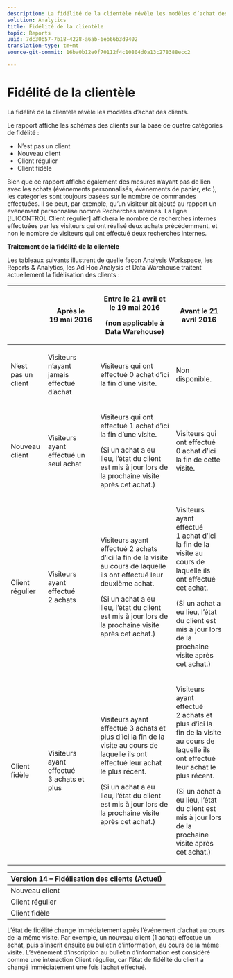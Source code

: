 ```yaml
---
description: La fidélité de la clientèle révèle les modèles d’achat des clients.
solution: Analytics
title: Fidélité de la clientèle
topic: Reports
uuid: 7dc30b57-7b18-4228-a6ab-6eb66b3d9402
translation-type: tm+mt
source-git-commit: 16ba0b12e0f70112f4c10804d0a13c278388ecc2

---
```



# Fidélité de la clientèle

La fidélité de la clientèle révèle les modèles d’achat des clients.

Le rapport affiche les schémas des clients sur la base de quatre catégories de fidélité :

* N’est pas un client
* Nouveau client
* Client régulier
* Client fidèle

Bien que ce rapport affiche également des mesures n’ayant pas de lien avec les achats (événements personnalisés, événements de panier, etc.), les catégories sont toujours basées sur le nombre de commandes effectuées. Il se peut, par exemple, qu’un visiteur ait ajouté au rapport un événement personnalisé nommé Recherches internes. La ligne [!UICONTROL Client régulier] affichera le nombre de recherches internes effectuées par les visiteurs qui ont réalisé deux achats précédemment, et non le nombre de visiteurs qui ont effectué deux recherches internes.

**Traitement de la fidélité de la clientèle**

Les tableaux suivants illustrent de quelle façon Analysis Workspace, les Reports &amp; Analytics, les Ad Hoc Analysis et Data Warehouse traitent actuellement la fidélisation des clients :

<table id="table_E6A5CA96BE5C47F29F09688A4D41BC60"> 
 <thead> 
  <tr> 
   <th colname="col1" class="entry"> </th> 
   <th colname="col2" class="entry"> <p>Après le 19 mai 2016 </p> </th> 
   <th colname="col3" class="entry"> <p>Entre le 21 avril et le 19 mai 2016 </p> <p>(non applicable à Data Warehouse) </p> </th> 
   <th colname="col4" class="entry"> <p>Avant le 21 avril 2016 </p> </th> 
  </tr>
 </thead>
 <tbody> 
  <tr> 
   <td colname="col1"> <p>N’est pas un client </p> </td> 
   <td colname="col2"> <p>Visiteurs n’ayant jamais effectué d’achat </p> </td> 
   <td colname="col3"> <p>Visiteurs qui ont effectué 0 achat d’ici la fin d’une visite. </p> </td> 
   <td colname="col4"> <p>Non disponible. </p> </td> 
  </tr> 
  <tr> 
   <td colname="col1"> <p>Nouveau client </p> </td> 
   <td colname="col2"> <p>Visiteurs ayant effectué un seul achat </p> </td> 
   <td colname="col3"> <p>Visiteurs qui ont effectué 1 achat d’ici la fin d’une visite. </p> <p>(Si un achat a eu lieu, l’état du client est mis à jour lors de la prochaine visite après cet achat.) </p> </td> 
   <td colname="col4"> <p>Visiteurs qui ont effectué 0 achat d’ici la fin de cette visite. </p> </td> 
  </tr> 
  <tr> 
   <td colname="col1"> <p>Client régulier </p> </td> 
   <td colname="col2"> <p>Visiteurs ayant effectué 2 achats </p> </td> 
   <td colname="col3"> <p>Visiteurs ayant effectué 2 achats d’ici la fin de la visite au cours de laquelle ils ont effectué leur deuxième achat. </p> <p>(Si un achat a eu lieu, l’état du client est mis à jour lors de la prochaine visite après cet achat.) </p> </td> 
   <td colname="col4"> <p>Visiteurs ayant effectué 1 achat d’ici la fin de la visite au cours de laquelle ils ont effectué cet achat. </p> <p>(Si un achat a eu lieu, l’état du client est mis à jour lors de la prochaine visite après cet achat.) </p> </td> 
  </tr> 
  <tr> 
   <td colname="col1"> <p>Client fidèle </p> </td> 
   <td colname="col2"> <p>Visiteurs ayant effectué 3 achats et plus </p> </td> 
   <td colname="col3"> <p>Visiteurs ayant effectué 3 achats et plus d’ici la fin de la visite au cours de laquelle ils ont effectué leur achat le plus récent. </p> <p>(Si un achat a eu lieu, l’état du client est mis à jour lors de la prochaine visite après cet achat.) </p> </td> 
   <td colname="col4"> <p>Visiteurs ayant effectué 2 achats et plus d’ici la fin de la visite au cours de laquelle ils ont effectué leur achat le plus récent. </p> <p>(Si un achat a eu lieu, l’état du client est mis à jour lors de la prochaine visite après cet achat.) </p> </td> 
  </tr> 
 </tbody> 
</table>

| Version 14 – Fidélisation des clients (Actuel) |
|---|
| Nouveau client | 1 visite et 1 achat |
| Client régulier | Plus d’1 visite et 2 achats |
| Client fidèle | Plus d’1 visite et 3 achats et plus |

L’état de fidélité change immédiatement après l’événement d’achat au cours de la même visite. Par exemple, un nouveau client (1 achat) effectue un achat, puis s’inscrit ensuite au bulletin d’information, au cours de la même visite. L’événement d’inscription au bulletin d’information est considéré comme une interaction Client régulier, car l’état de fidélité du client a changé immédiatement une fois l’achat effectué.
